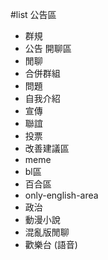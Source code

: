 #list 
公告區
- 群規
- 公告
開聊區
- 閒聊
- 合併群組
- 問題
- 自我介紹
- 宣傳
- 聯誼
- 投票
- 改善建議區
- meme
- bl區
- 百合區
- only-english-area
- 政治
- 動漫小說
- 混亂版閒聊
- 歡樂台 (語音)
